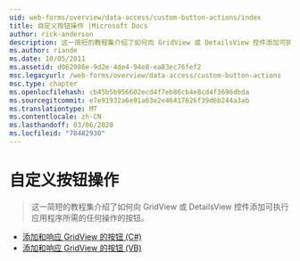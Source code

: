 ```yaml
---
uid: web-forms/overview/data-access/custom-button-actions/index
title: 自定义按钮操作 |Microsoft Docs
author: rick-anderson
description: 这一简短的教程集介绍了如何向 GridView 或 DetailsView 控件添加可执行应用程序所需的任何操作的按钮。
ms.author: riande
ms.date: 10/05/2011
ms.assetid: d062986e-9d2e-4de4-94e8-ea83ec76fef2
msc.legacyurl: /web-forms/overview/data-access/custom-button-actions
msc.type: chapter
ms.openlocfilehash: cb45b5b956602ecd4f7eb86cb4e8cd4f3696dbda
ms.sourcegitcommit: e7e91932a6e91a63e2e46417626f39d6b244a3ab
ms.translationtype: MT
ms.contentlocale: zh-CN
ms.lasthandoff: 03/06/2020
ms.locfileid: "78482930"
---
```

# <a name="custom-button-actions"></a>自定义按钮操作

> 这一简短的教程集介绍了如何向 GridView 或 DetailsView 控件添加可执行应用程序所需的任何操作的按钮。

- [添加和响应 GridView 的按钮 (C#)](adding-and-responding-to-buttons-to-a-gridview-cs.md)
- [添加和响应 GridView 的按钮 (VB)](adding-and-responding-to-buttons-to-a-gridview-vb.md)
